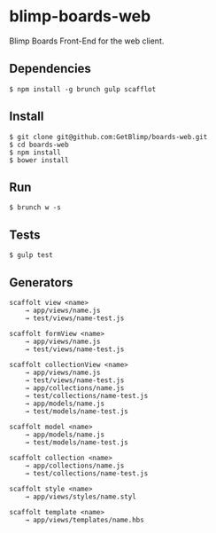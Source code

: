 blimp-boards-web
================

Blimp Boards Front-End for the web client.

Dependencies
------------

    $ npm install -g brunch gulp scafflot

Install
-------

    $ git clone git@github.com:GetBlimp/boards-web.git
    $ cd boards-web
    $ npm install
    $ bower install
    
Run
---

    $ brunch w -s
    
Tests
-----
    
    $ gulp test        

Generators
----------

    scaffolt view <name>
        → app/views/name.js
        → test/views/name-test.js
        
    scaffolt formView <name>
        → app/views/name.js
        → test/views/name-test.js
        
    scaffolt collectionView <name>
        → app/views/name.js
        → test/views/name-test.js
        → app/collections/name.js
        → test/collections/name-test.js
        → app/models/name.js
        → test/models/name-test.js
        
    scaffolt model <name>
        → app/models/name.js
        → test/models/name-test.js

    scaffolt collection <name>
        → app/collections/name.js
        → test/collections/name-test.js

    scaffolt style <name>
        → app/views/styles/name.styl

    scaffolt template <name>
        → app/views/templates/name.hbs